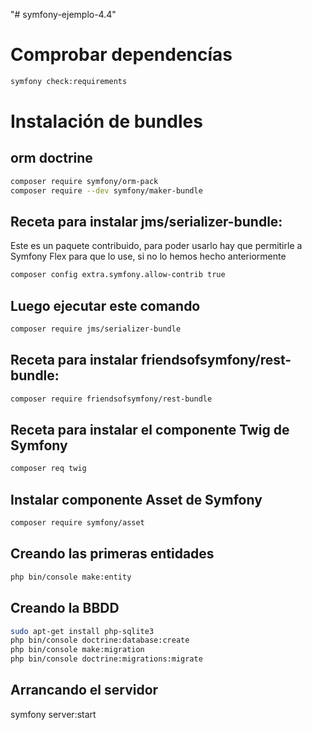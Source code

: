"# symfony-ejemplo-4.4" 

# Comprobar dependencías

```bash
symfony check:requirements
```




# Instalación de bundles

## orm doctrine
```bash
composer require symfony/orm-pack
composer require --dev symfony/maker-bundle
```

## Receta para instalar jms/serializer-bundle:
Este es un paquete contribuido, para poder usarlo hay que permitirle a 
Symfony Flex para que lo use, si no lo hemos hecho anteriormente
```bash
composer config extra.symfony.allow-contrib true
```
## Luego ejecutar este comando
```bash
composer require jms/serializer-bundle
```

## Receta para instalar friendsofsymfony/rest-bundle:
```bash
composer require friendsofsymfony/rest-bundle
```

## Receta para instalar el componente Twig de Symfony
```bash
composer req twig
```

## Instalar componente Asset de Symfony
```bash
composer require symfony/asset
```

## Creando las primeras entidades
```bash
php bin/console make:entity
```

## Creando la BBDD
```bash
sudo apt-get install php-sqlite3
php bin/console doctrine:database:create
php bin/console make:migration
php bin/console doctrine:migrations:migrate 
```

## Arrancando el servidor
symfony server:start


